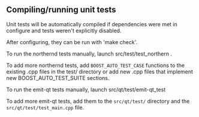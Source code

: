 Compiling/running unit tests
------------------------------------

Unit tests will be automatically compiled if dependencies were met in configure
and tests weren't explicitly disabled.

After configuring, they can be run with 'make check'.

To run the northernd tests manually, launch src/test/test_northern .

To add more northernd tests, add `BOOST_AUTO_TEST_CASE` functions to the existing
.cpp files in the test/ directory or add new .cpp files that
implement new BOOST_AUTO_TEST_SUITE sections.

To run the emit-qt tests manually, launch src/qt/test/emit-qt_test

To add more emit-qt tests, add them to the `src/qt/test/` directory and
the `src/qt/test/test_main.cpp` file.
